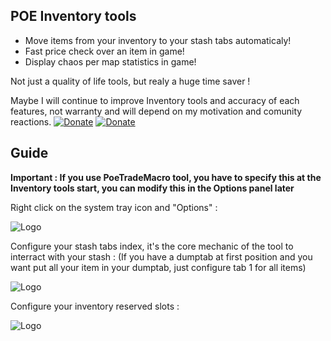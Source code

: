 ## POE Inventory tools 


- Move items from your inventory to your stash tabs automaticaly!
- Fast price check over an item in game!
- Display chaos per map statistics in game!


Not just a quality of life tools, but realy a huge time saver !

Maybe I will continue to improve Inventory tools and accuracy of each features, not warranty and will depend on my motivation and comunity reactions.
[![Donate](https://i.ibb.co/bs71Gjf/youtube.png)](https://youtu.be/qBIE8TQrsmM=url)
[![Donate](https://www.freepngimg.com/thumb/paypal_donate_button/3-2-paypal-donate-button-png-image-thumb.png)](https://www.paypal.com/cgi-bin/webscr?cmd=_donations&business=TXBGXD3XPFN96&currency_code=EUR&source=url)


## Guide

**Important : If you use PoeTradeMacro tool, you have to specify this at the Inventory tools start, you can modify this in the Options panel later**

Right click on the system tray icon and "Options" :

![Logo](https://i.ibb.co/p0m3170/tuto-img-icon-options.png)

Configure your stash tabs index, it's the core mechanic of the tool to interract with your stash :
(If you have a dumptab at first position and you want put all your item in your dumptab, just configure tab 1 for all items)

![Logo](https://i.ibb.co/V3Vv1Xv/tuto-img-tabs-red.png)

Configure your inventory reserved slots :

![Logo](https://i.ibb.co/wBhvXKp/tuto-img-slots-red.png)




